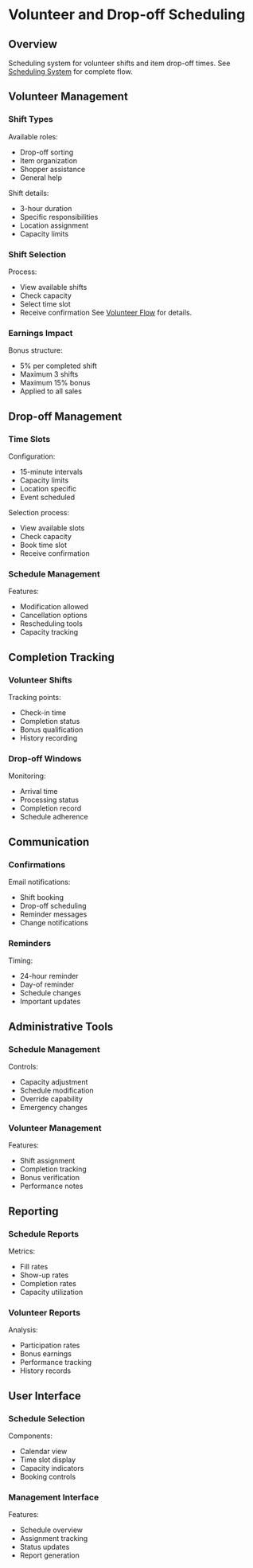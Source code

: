 # Volunteer and Drop-off Scheduling

## Overview
Scheduling system for volunteer shifts and item drop-off times. See [Scheduling System](../../diagrams/scheduling-system.mmd) for complete flow.

## Volunteer Management

### Shift Types
Available roles:
- Drop-off sorting
- Item organization
- Shopper assistance
- General help

Shift details:
- 3-hour duration
- Specific responsibilities
- Location assignment
- Capacity limits

### Shift Selection
Process:
- View available shifts
- Check capacity
- Select time slot
- Receive confirmation
See [Volunteer Flow](../../diagrams/volunteer-flow.mmd) for details.

### Earnings Impact
Bonus structure:
- 5% per completed shift
- Maximum 3 shifts
- Maximum 15% bonus
- Applied to all sales

## Drop-off Management

### Time Slots
Configuration:
- 15-minute intervals
- Capacity limits
- Location specific
- Event scheduled

Selection process:
- View available slots
- Check capacity
- Book time slot
- Receive confirmation

### Schedule Management
Features:
- Modification allowed
- Cancellation options
- Rescheduling tools
- Capacity tracking

## Completion Tracking

### Volunteer Shifts
Tracking points:
- Check-in time
- Completion status
- Bonus qualification
- History recording

### Drop-off Windows
Monitoring:
- Arrival time
- Processing status
- Completion record
- Schedule adherence

## Communication

### Confirmations
Email notifications:
- Shift booking
- Drop-off scheduling
- Reminder messages
- Change notifications

### Reminders
Timing:
- 24-hour reminder
- Day-of reminder
- Schedule changes
- Important updates

## Administrative Tools

### Schedule Management
Controls:
- Capacity adjustment
- Schedule modification
- Override capability
- Emergency changes

### Volunteer Management
Features:
- Shift assignment
- Completion tracking
- Bonus verification
- Performance notes

## Reporting

### Schedule Reports
Metrics:
- Fill rates
- Show-up rates
- Completion rates
- Capacity utilization

### Volunteer Reports
Analysis:
- Participation rates
- Bonus earnings
- Performance tracking
- History records

## User Interface

### Schedule Selection
Components:
- Calendar view
- Time slot display
- Capacity indicators
- Booking controls

### Management Interface
Features:
- Schedule overview
- Assignment tracking
- Status updates
- Report generation
